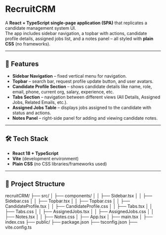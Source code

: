 # RecruitCRM

A **React + TypeScript single-page application (SPA)** that replicates a candidate management system UI.  
The app includes sidebar navigation, a topbar with actions, candidate profile details, assigned jobs list, and a notes panel – all styled with **plain CSS** (no frameworks).

---

## 🚀 Features
- **Sidebar Navigation** – fixed vertical menu for navigation.
- **Topbar** – search bar, request profile update button, and user avatars.
- **Candidate Profile Section** – shows candidate details like name, role, email, phone, current org, salary, experience, etc.
- **Tabs Section** – navigation between different views (All Details, Assigned Jobs, Related Emails, etc.).
- **Assigned Jobs Table** – displays jobs assigned to the candidate with status and actions.
- **Notes Panel** – right-side panel for adding and viewing candidate notes.

---

## 🛠️ Tech Stack
- **React 18 + TypeScript**
- **Vite** (development environment)
- **Plain CSS** (no CSS libraries/frameworks used)

---

## 📂 Project Structure
recruitCRM/
├── src/
│ ├── components/
│ │ ├── Sidebar.tsx
│ │ ├── Sidebar.css
│ │ ├── Topbar.tsx
│ │ ├── Topbar.css
│ │ ├── CandidateProfile.tsx
│ │ ├── CandidateProfile.css
│ │ ├── Tabs.tsx
│ │ ├── Tabs.css
│ │ ├── AssignedJobs.tsx
│ │ ├── AssignedJobs.css
│ │ ├── Notes.tsx
│ │ ├── Notes.css
│ ├── App.tsx
│ ├── main.tsx
│ ├── index.css
├── public/
├── package.json
├── tsconfig.json
├── vite.config.ts
